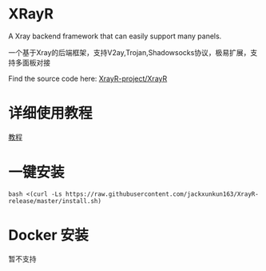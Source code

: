 # XRayR
A Xray backend framework that can easily support many panels.

一个基于Xray的后端框架，支持V2ay,Trojan,Shadowsocks协议，极易扩展，支持多面板对接

Find the source code here: [XrayR-project/XrayR](https://github.com/XrayR-project/XrayR)

# 详细使用教程

[教程](https://xrayr-project.github.io/XrayR-doc/)

# 一键安装

```
bash <(curl -Ls https://raw.githubusercontent.com/jackxunkun163/XrayR-release/master/install.sh)
```
# Docker 安装

暂不支持

